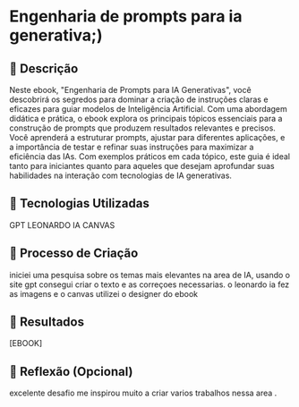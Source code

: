 # Engenharia de prompts para ia generativa;)

## 📒 Descrição
Neste ebook, "Engenharia de Prompts para IA Generativas", você descobrirá os segredos para dominar a criação de instruções claras e eficazes para guiar modelos de Inteligência Artificial. Com uma abordagem didática e prática, o ebook explora os principais tópicos essenciais para a construção de prompts que produzem resultados relevantes e precisos. Você aprenderá a estruturar prompts, ajustar para diferentes aplicações, e a importância de testar e refinar suas instruções para maximizar a eficiência das IAs. Com exemplos práticos em cada tópico, este guia é ideal tanto para iniciantes quanto para aqueles que desejam aprofundar suas habilidades na interação com tecnologias de IA generativas.

## 🤖 Tecnologias Utilizadas
GPT
LEONARDO IA
CANVAS

## 🧐 Processo de Criação
iniciei uma pesquisa sobre os temas mais elevantes na area de IA, usando o site gpt consegui criar o texto e as correçoes necessarias. o leonardo ia fez as imagens e o canvas utilizei o designer do ebook

## 🚀 Resultados
[EBOOK]

## 💭 Reflexão (Opcional)
excelente desafio me inspirou muito a criar varios trabalhos nessa area .
